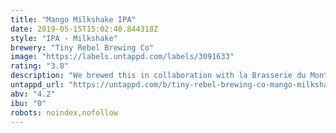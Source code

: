 ```yaml
---
title: "Mango Milkshake IPA"
date: 2019-05-15T15:02:40.844318Z
style: "IPA - Milkshake"
brewery: "Tiny Rebel Brewing Co"
image: "https://labels.untappd.com/labels/3091633"
rating: "3.8"
description: "We brewed this in collaboration with la Brasserie du Mont Salève, and the best way to describe it would be 'Mango Milkshake with a bucket load of hops.'"
untappd_url: "https://untappd.com/b/tiny-rebel-brewing-co-mango-milkshake-ipa/3091633"
abv: "4.2"
ibu: "0"
robots: noindex,nofollow
---
```


